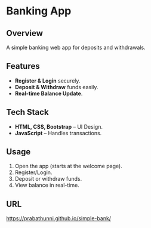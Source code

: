 # Banking App

## Overview
A simple banking web app for  deposits and withdrawals.

## Features
- **Register & Login** securely.
- **Deposit & Withdraw** funds easily.
- **Real-time Balance Update**.

## Tech Stack
- **HTML, CSS, Bootstrap** – UI Design.
- **JavaScript** – Handles transactions.

## Usage
1. Open the app (starts at the welcome page).
2. Register/Login.
3. Deposit or withdraw funds.
4. View balance in real-time.

## URL
https://prabathunni.github.io/simple-bank/



